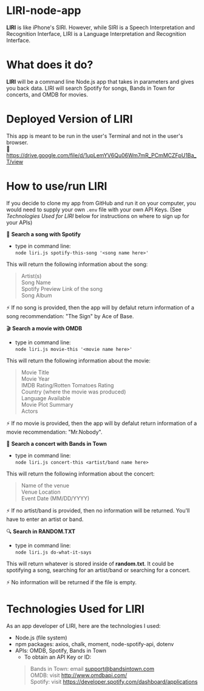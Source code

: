 # LIRI-node-app
**LIRI** is like iPhone's SIRI. However, while SIRI is a Speech Interpretation and Recognition Interface, LIRI is a Language Interpretation and Recognition Interface.

# What does it do?
**LIRI** will be a command line Node.js app that takes in parameters and gives you back data. LIRI will search Spotify for songs, Bands in Town for concerts, and OMDB for movies.

# Deployed Version of LIRI
This app is meant to be run in the user's Terminal and not in the user's browser. <br>
:link: https://drive.google.com/file/d/1upLemYV6Qu06Wm7mR_PCmMCZFpU1Ba_T/view

# How to use/run LIRI
If you decide to clone my app from GitHub and run it on your computer, you would need to supply your own `.env` file with your own API Keys. (See *Technologies Used for LIRI* below for instructions on where to sign up for your APIs)

:musical_score: **Search a song with Spotify**
- type in command line: <br>
`node liri.js spotify-this-song '<song name here>'`

This will return the following information about the song: <br>
> Artist(s) <br>
> Song Name <br>
> Spotify Preview Link of the song <br>
> Song Album <br>

:zap: If no song is provided, then the app will by defalut return information of a song recommendation: "The Sign" by Ace of Base.

:clapper: **Search a movie with OMDB**
- type in command line: <br>
`node liri.js movie-this '<movie name here>'`

This will return the following information about the movie: <br>
> Movie Title <br>
> Movie Year <br>
> IMDB Rating/Rotten Tomatoes Rating <br>
> Country (where the movie was produced) <br>
> Language Available <br>
> Movie Plot Summary <br>
> Actors <br>

:zap: If no movie is provided, then the app will by defalut return information of a movie recommendation: "Mr.Nobody".

:confetti_ball: **Search a concert with Bands in Town**
- type in command line: <br>
`node liri.js concert-this <artist/band name here>`

This will return the following information about the concert: <br>
> Name of the venue <br>
> Venue Location <br>
> Event Date (MM/DD/YYYY) <br>

:zap: If no artist/band is provided, then no information will be returned. You'll have to enter an artist or band. 

:mag: **Search in RANDOM.TXT** 
- type in command line: <br>
`node liri.js do-what-it-says`

This will return whatever is stored inside of **random.txt**. It could be spotifying a song, searching for an artist/band or searching for a concert. 

:zap: No information will be returned if the file is empty. 

# Technologies Used for LIRI
As an app developer of LIRI, here are the technologies I used:
- Node.js (file system)
- npm packages: axios, chalk, moment, node-spotify-api, dotenv
- APIs: OMDB, Spotify, Bands in Town
    - To obtain an API Key or ID:
    > Bands in Town: email support@bandsintown.com <br>
    > OMDB: visit http://www.omdbapi.com/ <br>
    > Spotify: visit https://developer.spotify.com/dashboard/applications 

